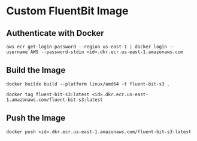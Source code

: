 # Custom FluentBit Image

## Authenticate with Docker

```
aws ecr get-login-password --region us-east-1 | docker login --username AWS --password-stdin <id>.dkr.ecr.us-east-1.amazonaws.com
```

## Build the Image

```
docker buildx build --platform linux/amd64 -t fluent-bit-s3 .

docker tag fluent-bit-s3:latest <id>.dkr.ecr.us-east-1.amazonaws.com/fluent-bit-s3:latest
```

## Push the Image

```
docker push <id>.dkr.ecr.us-east-1.amazonaws.com/fluent-bit-s3:latest
```